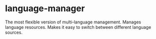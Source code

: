 # language-manager
The most flexible version of multi-language management. Manages language resources. Makes it easy to switch between different language sources.
